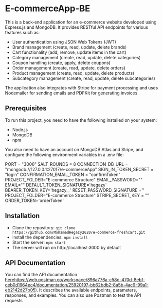 

# E-commerceApp-BE

This is a back-end application for an e-commerce website developed using Express.js and MongoDB. It provides RESTful API endpoints for various features such as:

- User authentication using JSON Web Tokens (JWT)
- Brand management (create, read, update, delete brands)
- Cart functionality (add, remove, update items in the cart)
- Category management (create, read, update, delete categories)
- Coupon handling (create, apply, delete coupons)
- Order management (create, read, update, delete orders)
- Product management (create, read, update, delete products)
- Subcategory management (create, read, update, delete subcategories)

The application also integrates with Stripe for payment processing and uses Nodemailer for sending emails and PDFKit for generating invoices.

## Prerequisites

To run this project, you need to have the following installed on your system:

- Node.js
- MongoDB
- npm

You also need to have an account on MongoDB Atlas and Stripe, and configure the following environment variables in a .env file:

PORT = "3000"
SALT_ROUNDS = 8 
CONNECTION_DB_URL = "mongodb://127.0.0.1:27017/e-commerceApp"
SIGN_IN_TOKEN_SECRET = "login"
CONFIRMATION_EMAIL_TOKEN = "confirmToken"
PROJECT_FOLDER="E-commerce Structure"
EMAIL_PASSWORD=""
EMAIL="" 
DEFAULT_TOKEN_SIGNATURE='hegazy'
BEARER_TOKEN_KEY='hegazy__'
RESET_PASSWORD_SIGNATURE =''
PROJECT_FOLDER="E-commerce Structure"
STRIPE_SECRET_KEY = ""
ORDER_TOKEN='orderToken'

## Installation

- Clone the repository: `git clone https://github.com/MohamedHegazy2020/e-commerce-freshcart.git`
- Install the dependencies: `npm install`
- Start the server: `npm start`
- The server will run on http://localhost:3000 by default

## API Documentation

You can find the API documentation [here](https://web.postman.co/workspace/896a776a-c58d-470d-8ebf-ceb0d1664ec4/documentation/25920197-bb62bdb2-8a5b-4ac9-99a1-eb2142d27b05)https://web.postman.co/workspace/896a776a-c58d-470d-8ebf-ceb0d1664ec4/documentation/25920197-bb62bdb2-8a5b-4ac9-99a1-eb2142d27b05). It describes the available endpoints, parameters, responses, and examples. You can also use Postman to test the API requests

